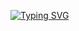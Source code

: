 [![Typing SVG](https://readme-typing-svg.herokuapp.com?color=%23F77F1A&width=500&lines=%E4%B8%8D%E7%A7%AF%E8%B7%AC%E6%AD%A5%EF%BC%8C%E6%97%A0%E4%BB%A5%E8%87%B3%E5%8D%83%E9%87%8C%EF%BC%9B%E4%B8%8D%E7%A7%AF%E5%B0%8F%E6%B5%81%EF%BC%8C%E6%97%A0%E4%BB%A5%E6%88%90%E6%B1%9F%E6%B5%B7)](https://git.io/typing-svg)

<!--
**AustinWilliam117/AustinWilliam117** is a ✨ _special_ ✨ repository because its `README.md` (this file) appears on your GitHub profile.

Here are some ideas to get you started:

- 🔭 I’m currently working on ...
- 🌱 I’m currently learning ...
- 👯 I’m looking to collaborate on ...
- 🤔 I’m looking for help with ...
- 💬 Ask me about ...
- 📫 How to reach me: ...
- 😄 Pronouns: ...
- ⚡ Fun fact: ...
-->
